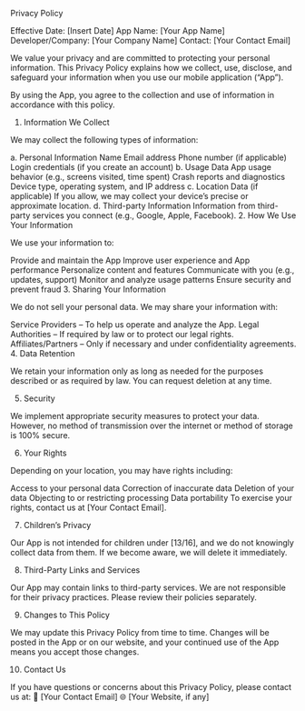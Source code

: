 Privacy Policy

Effective Date: [Insert Date]
App Name: [Your App Name]
Developer/Company: [Your Company Name]
Contact: [Your Contact Email]

We value your privacy and are committed to protecting your personal information. This Privacy Policy explains how we collect, use, disclose, and safeguard your information when you use our mobile application (“App”).

By using the App, you agree to the collection and use of information in accordance with this policy.

1. Information We Collect

We may collect the following types of information:

a. Personal Information
Name
Email address
Phone number (if applicable)
Login credentials (if you create an account)
b. Usage Data
App usage behavior (e.g., screens visited, time spent)
Crash reports and diagnostics
Device type, operating system, and IP address
c. Location Data (if applicable)
If you allow, we may collect your device’s precise or approximate location.
d. Third-party Information
Information from third-party services you connect (e.g., Google, Apple, Facebook).
2. How We Use Your Information

We use your information to:

Provide and maintain the App
Improve user experience and App performance
Personalize content and features
Communicate with you (e.g., updates, support)
Monitor and analyze usage patterns
Ensure security and prevent fraud
3. Sharing Your Information

We do not sell your personal data. We may share your information with:

Service Providers – To help us operate and analyze the App.
Legal Authorities – If required by law or to protect our legal rights.
Affiliates/Partners – Only if necessary and under confidentiality agreements.
4. Data Retention

We retain your information only as long as needed for the purposes described or as required by law. You can request deletion at any time.

5. Security

We implement appropriate security measures to protect your data. However, no method of transmission over the internet or method of storage is 100% secure.

6. Your Rights

Depending on your location, you may have rights including:

Access to your personal data
Correction of inaccurate data
Deletion of your data
Objecting to or restricting processing
Data portability
To exercise your rights, contact us at [Your Contact Email].

7. Children’s Privacy

Our App is not intended for children under [13/16], and we do not knowingly collect data from them. If we become aware, we will delete it immediately.

8. Third-Party Links and Services

Our App may contain links to third-party services. We are not responsible for their privacy practices. Please review their policies separately.

9. Changes to This Policy

We may update this Privacy Policy from time to time. Changes will be posted in the App or on our website, and your continued use of the App means you accept those changes.

10. Contact Us

If you have questions or concerns about this Privacy Policy, please contact us at:
📧 [Your Contact Email]
🌐 [Your Website, if any]
